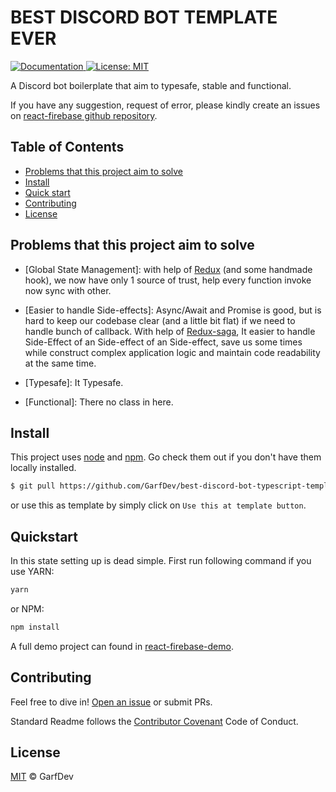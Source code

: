 # BEST DISCORD BOT TEMPLATE EVER

<p>
  <a href="https://github.com/GarfDev/best-discord-bot-typescript-template-ever" target="_blank">
    <img alt="Documentation" src="https://img.shields.io/badge/documentation-yes-brightgreen.svg" />
  </a>
  <a href="#" target="_blank">
    <img alt="License: MIT" src="https://img.shields.io/badge/License-MIT-yellow.svg" />
  </a>
</p>

A Discord bot boilerplate that aim to typesafe, stable and functional.

If you have any suggestion, request of error, please kindly create an issues on [react-firebase github repository](https://github.com/GarfDev/react-firebase).

## Table of Contents

- [Problems that this project aim to solve](#problemthatthisprojectaimtosolve)
- [Install](#install)
- [Quick start](#quickstart)
- [Contributing](#contributing)
- [License](#license)

## Problems that this project aim to solve

- [Global State Management]: with help of [Redux](https://redux.js.org/) (and some handmade hook), we now have only 1 source of trust, help every function invoke now sync with other.

- [Easier to handle Side-effects]: Async/Await and Promise is good, but is hard to keep our codebase clear (and a little bit flat) if we need to handle bunch of callback. With help of
  [Redux-saga](https://redux-saga.js.org/), It easier to handle Side-Effect of an Side-effect of an Side-effect, save us some times while construct complex application logic and maintain
  code readability at the same time.

- [Typesafe]: It Typesafe.

- [Functional]: There no class in here.

## Install

This project uses [node](http://nodejs.org) and [npm](https://npmjs.com). Go check them out if you don't have them locally installed.

```sh
$ git pull https://github.com/GarfDev/best-discord-bot-typescript-template-ever.git
```

or use this as template by simply click on `Use this at template button`.

## Quickstart

In this state setting up is dead simple. First run following command if you use YARN:

```bash
yarn
```

or NPM:

```bash
npm install
```

A full demo project can found in [react-firebase-demo](https://github.com/GarfDev/react-firebase-context-demo).

## Contributing

Feel free to dive in! [Open an issue](https://github.com/GarfDev/react-firebase/issues/new) or submit PRs.

Standard Readme follows the [Contributor Covenant](http://contributor-covenant.org/version/1/3/0/) Code of Conduct.

## License

[MIT](LICENSE) © GarfDev
